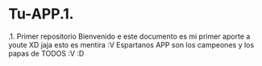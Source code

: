 # Tu-APP.1.
.1. Primer repositorio
Bienvenido e este documento es mi primer aporte a youte XD jaja esto es mentira :V
Espartanos APP son los campeones y los papas de TODOS :V :D
